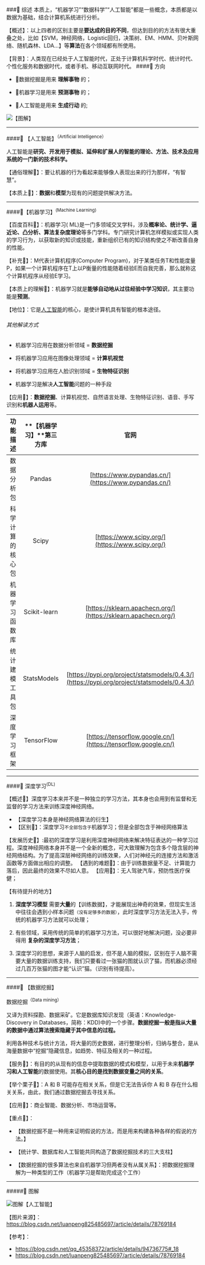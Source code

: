 ###📖 综述
本质上，“机器学习”“数据科学”“人工智能”都是一些概念，本质都是以数据为基础，结合计算机系统进行分析。

【概述】：以上四者的区别主要是**要达成的目的不同**，但达到目的的方法有很大重叠之处，比如【SVM，神经网络，Logistic回归，决策树、EM、HMM、贝叶斯网络、随机森林、LDA...】等**算法**在各个领域都有所使用。

【背景】：人类现在已经处于人工智能时代，正处于计算机科学时代、统计时代、个性化服务和数据时代，或者手机、移动互联网时代。
####📖 方向
- 💬数据挖掘是用来 **理解事物** 的；

- 💬机器学习是用来 **预测事物** 的；
- 💬人工智能是用来 **生成行动** 的;

![【图解】](https://upload-images.jianshu.io/upload_images/17476267-4b1c28b3b1f83fb6.jpg?imageMogr2/auto-orient/strip%7CimageView2/2/w/1240)

---
####📖 【人工智能】<sup>（Artificial Intelligence）

人工智能是**研究、开发用于模拟、延伸和扩展人的智能的理论、方法、技术及应用系统的一门新的技术科学。**

【通俗理解💬】：要让机器的行为看起来能够像人表现出来的行为那样，“有智慧”。

【本质上💬】：**数据**和**模型**为现有的问题提供解决方法。

---
####📖【机器学习】<sup>(Machine Learning)

【百度百科💬】：机器学习( ML)是一门多领域交叉学科，涉及**概率论、统计学、逼近论、凸分析、算法复杂度理论**等多门学科。专门研究计算机怎样模拟或实现人类的学习行为，以获取新的知识或技能，重新组织已有的知识结构使之不断改善自身的性能。

【补充💬】：M代表计算机程序(Computer Program)，对于某类任务T和性能度量P，如果一个计算机程序在T上以P衡量的性能随着经验E而自我完善，那么就称这个计算机程序从经验E学习。

【本质上的理解💬】：机器学习就是**能够自动地从过往经验中学习知识**，其主要功能是**预测**。

【地位】：它是[人工智能](https://baike.baidu.com/item/%E4%BA%BA%E5%B7%A5%E6%99%BA%E8%83%BD/9180)的核心，是使计算机具有智能的根本途径。

###### 其他解读方式
- 机器学习应用在数据分析领域 = **数据挖掘**

- 将机器学习应用在图像处理领域 = **计算机视觉**

- 将机器学习应用在人脸识别领域 = **生物特征识别**
- 机器学习是解决**人工智能**问题的一种手段

【应用💬】：**数据挖掘**、计算机视觉、自然语言处理、生物特征识别、语音、手写识别和**机器人运用**等。


|功能描述|**【机器学习】**第三方库|官网
|:-:|:-:|:-:|
数据分析包| Pandas|[https://www.pypandas.cn/](https://www.pypandas.cn/)
科学计算的核心包| Scipy|[https://www.scipy.org/](https://www.scipy.org/)
机器学习函数库 | Scikit-learn|[https://sklearn.apachecn.org/](https://sklearn.apachecn.org/)
统计建模工具包 | StatsModels|[https://pypi.org/project/statsmodels/0.4.3/](https://pypi.org/project/statsmodels/0.4.3/)
深度学习框架 | TensorFlow|[https://tensorflow.google.cn/](https://tensorflow.google.cn/)
---
####📖  深度学习<sup>(DL)

【概述💬】深度学习本来并不是一种独立的学习方法，其本身也会用到有监督和无监督的学习方法来训练深度神经网络。

- 【深度学习本身是神经网络算法的衍生】
- 【区别💬】：深度学习`不全部包含于`机器学习；但是全部包含于神经网络算法

【发展历史💬】:最初的深度学习是利用深度神经网络来解决特征表达的一种学习过程。深度神经网络本身并不是一个全新的概念，可大致理解为包含多个隐含层的神经网络结构。为了提高深层神经网络的训练效果，人们对神经元的连接方法和激活函数等方面做出相应的调整。
【遇到的难题💬】：由于训练数据量不足、计算能力落后，因此最终的效果不尽如人意。
【应用💬】：无人驾驶汽车，预防性医疗保健；

【有待提升的地方】

1. **深度学习模型** 需要**大量**的【训练数据】，才能展现出神奇的效果，但现实生活中往往会遇到小样本问题`（没有足够多的数据）`，此时深度学习方法无法入手，传统的机器学习方法就可以处理；

2. 有些领域，采用传统的简单的机器学习方法，可以很好地解决问题，没必要非得用 **复杂的深度学习方法**；
3. 深度学习的思想，来源于人脑的启发，但不是人脑的模拟，区别在于人脑不需要大量的数据训练支持，我们只要看过一张猫的图就认识了猫，而机器必须经过几百万张猫的图才能“认识”猫。（识别有待提高）。

---

####📖 【数据挖掘】

数据挖掘<sup>（Data mining）

又译为资料探勘、数据采矿。它是数据库知识发现（英语：Knowledge-Discovery in Databases，简称：KDD)中的一个步骤。**数据挖掘一般是指从大量的数据中通过算法搜索隐藏于其中信息的过程。**

利用各种技术与统计方法，将大量的历史数据，进行整理分析，归纳与整合，是从海量数据中“挖掘”隐藏信息，如趋势、特征及相关的一种过程。

【服务💬】：有目的的从现有的信息中提取数据的模式和模型，以用于未来**机器学习和人工智能**的数据使用。其**核心目的是找到数据变量之间的关系**。

【举个栗子💬】：A 和 B 可能存在相关关系，但是它无法告诉你 A 和 B 存在什么相关关系，由此，我们通过数据挖掘去寻找关系。

【应用💬】：商业智能、数据分析、市场运营等。

【重点💬】：
- 【数据挖掘不是一种用来证明假说的方法，而是用来构建各种各样的假说的方法。】

- 【统计学、数据库和人工智能共同构造了数据挖掘技术的三大支柱】

- 【数据挖掘的很多算法也来自机器学习但两者没有从属关系】：把数据挖掘理解为一种类型的工作（机器学习是帮助完成这个工作）
---

#####📖  图解


![图解【人工智能】](https://upload-images.jianshu.io/upload_images/17476267-269963de8978e275.jpg?imageMogr2/auto-orient/strip%7CimageView2/2/w/1240)

【图片来源】：https://blog.csdn.net/luanpeng825485697/article/details/78769184

【参考】：
- https://blog.csdn.net/qq_45358372/article/details/94736775#_18
- https://blog.csdn.net/luanpeng825485697/article/details/78769184
